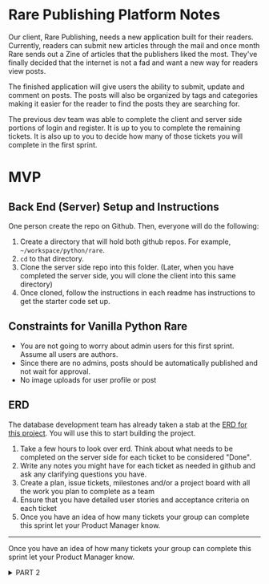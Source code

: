 # Rare Publishing Platform Notes

Our client, Rare Publishing, needs a new application built for their readers. Currently, readers can submit new articles through the mail and once month Rare sends out a Zine of articles that the publishers liked the most. They've finally decided that the internet is not a fad and want a new way for readers view posts.

The finished application will give users the ability to submit, update and comment on posts. The posts will also be organized by tags and categories making it easier for the reader to find the posts they are searching for.

The previous dev team was able to complete the client and server side portions of login and register. It is up to you to complete the remaining tickets. It is also up to you to decide how many of those tickets you will complete in the first sprint.

# MVP
## Back End (Server) Setup and Instructions
One person create the repo on Github. Then, everyone will do the following:

1. Create a directory that will hold both github repos. For example, `~/workspace/python/rare`.
2. `cd` to that directory.
3. Clone the server side repo into this folder. (Later, when you have completed the server side, you will clone the client into this same directory)
4. Once cloned, follow the instructions in each readme has instructions to get the starter code set up.

## Constraints for Vanilla Python Rare

* You are not going to worry about admin users for this first sprint. Assume all users are authors.
* Since there are no admins, posts should be automatically published and not wait for approval.
* No image uploads for user profile or post

## ERD

The database development team has already taken a stab at the [ERD for this project](https://drawsql.app/nss-2/diagrams/rare-v1). You will use this to start building the project.

1. Take a few hours to look over erd. Think about what needs to be completed on the server side for each ticket to be considered "Done".
2. Write any notes you might have for each ticket as needed in github and ask any clarifying questions you have.
3. Create a plan, issue tickets, milestones and/or a project board with all the work you plan to complete as a team
4. Ensure that you have detailed user stories and acceptance criteria on each ticket
5. Once you have an idea of how many tickets your group can complete this sprint let your Product Manager know.

---

Once you have an idea of how many tickets your group can complete this sprint let your Product Manager know.

<details>
  <summary>PART 2</summary>
  
  ## Front End (Client) Setup and Instructions
  The same person who created the BE repo on Github, create the FE repo. Then, everyone will do the following:

  1. Create a directory that will hold both github repos. For example, `~/workspace/python/rare`.
  2. `cd` to that directory.
  3. Clone the client side repo into this folder.
  4. Once cloned, follow the instructions in each readme has instructions to get the starter code set up.
  
  ## The work
  1. Take a few hours to look over tickets and wireframe. Think about what needs to be completed on the client side for each ticket to be considered "Done".
  2. Write any notes you might have for each ticket as needed in github and ask any clarifying questions you have.
  3. Create a plan, milestones and/or a project board with all the work you plan to complete as a team
  4. Once you have an idea of how many tickets your group can complete this sprint let your Product Manager know.

  ## Wireframes

  Wireframes from Product Team
  https://miro.com/app/board/o9J_kiGCSK4=/
  <!--
  ## Wireframes

  ![](./images/wireframe-login.png)
  ![](./images/wireframe-register.png)
  ![](./images/wireframe-create-post.png)
  ![](./images/wireframe-edit-post.png)
  ![](./images/wireframe-all-posts.png)
  ![](./images/wireframe-post-view.png)
  ![](./images/wireframe-post-detail.png)
  ![](./images/wireframe-comments.png)
  ![](./images/wireframe-post-by-author.png)
  ![](./images/wireframe-profile.png)
  ![](./images/wireframe-category-manager.png)
  ![](./images/wireframe-tag-manager.png)
  -->

</details>



